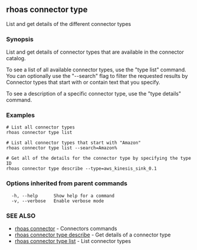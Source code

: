 ## rhoas connector type

List and get details of the different connector types

### Synopsis

List and get details of connector types that are available in the connector catalog. 

To see a list of all available connector types, use the "type list" command.
You can optionally use the "--search" flag to filter the requested results by Connector types that start with or contain text that you specify. 

To see a description of a specific connector type, use the "type details" command.


### Examples

```
# List all connector types
rhoas connector type list

# List all connector types that start with "Amazon"
rhoas connector type list --search=Amazon%

# Get all of the details for the connector type by specifying the type ID
rhoas connector type describe --type=aws_kinesis_sink_0.1

```

### Options inherited from parent commands

```
  -h, --help      Show help for a command
  -v, --verbose   Enable verbose mode
```

### SEE ALSO

* [rhoas connector](rhoas_connector.md)	 - Connectors commands
* [rhoas connector type describe](rhoas_connector_type_describe.md)	 - Get details of a connector type
* [rhoas connector type list](rhoas_connector_type_list.md)	 - List connector types

